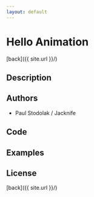 ```yaml
---
layout: default
---
```


# Hello Animation
[back]({{ site.url }}/)

## Description

## Authors
- Paul Stodolak / Jacknife

## Code

## Examples

## License

[back]({{ site.url }}/)